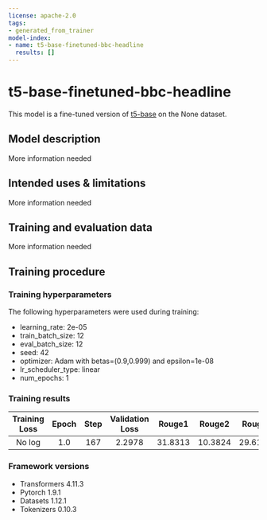 ```yaml
---
license: apache-2.0
tags:
- generated_from_trainer
model-index:
- name: t5-base-finetuned-bbc-headline
  results: []
---
```


<!-- This model card has been generated automatically according to the information the Trainer had access to. You
should probably proofread and complete it, then remove this comment. -->

# t5-base-finetuned-bbc-headline

This model is a fine-tuned version of [t5-base](https://huggingface.co/t5-base) on the None dataset.

## Model description

More information needed

## Intended uses & limitations

More information needed

## Training and evaluation data

More information needed

## Training procedure

### Training hyperparameters

The following hyperparameters were used during training:
- learning_rate: 2e-05
- train_batch_size: 12
- eval_batch_size: 12
- seed: 42
- optimizer: Adam with betas=(0.9,0.999) and epsilon=1e-08
- lr_scheduler_type: linear
- num_epochs: 1

### Training results

| Training Loss | Epoch | Step | Validation Loss | Rouge1  | Rouge2  | Rougel  | Rougelsum | Gen Len |
|:-------------:|:-----:|:----:|:---------------:|:-------:|:-------:|:-------:|:---------:|:-------:|
| No log        | 1.0   | 167  | 2.2978          | 31.8313 | 10.3824 | 29.6182 | 29.4336   | 10.3153 |


### Framework versions

- Transformers 4.11.3
- Pytorch 1.9.1
- Datasets 1.12.1
- Tokenizers 0.10.3
